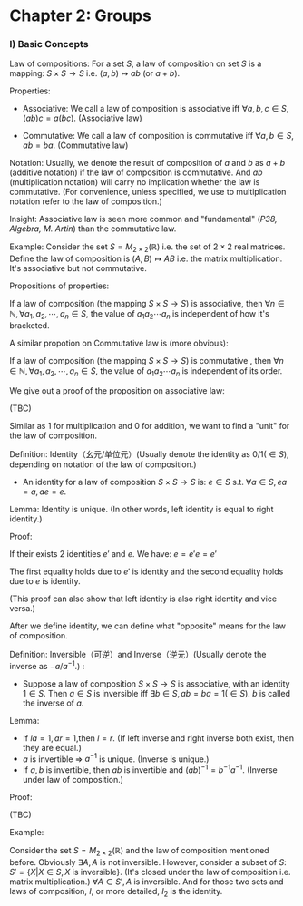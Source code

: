 # Chapter 2: Groups

### I) Basic Concepts

Law of compositions: For a set $S$, a law of composition on set $S$ is a mapping: $S\times S\to S$ i.e. $(a,b)\mapsto ab$ (or $a+b$).

Properties:

- Associative: We call a law of composition is associative iff $\forall a,b,c\in S,(ab)c=a(bc)$. (Associative law)

- Commutative: We call a law of composition is commutative iff $\forall a,b\in S,ab=ba$. (Commutative law)

Notation: Usually, we denote the result of composition of $a$ and $b$ as $a+b$ (additive notation) if the law of composition is commutative. And $ab$ (multiplication notation) will carry no implication whether the law is commutative. (For convenience, unless specified, we use to multiplication notation refer to the law of composition.)

Insight: Associative law is seen more common and "fundamental" (*P38, Algebra, M. Artin*) than the commutative law.

Example: Consider the set $S = M_{2\times2}(\mathbb{R})$ i.e. the set of $2\times2$ real matrices. Define the law of composition is $(A,B)\mapsto AB$ i.e. the matrix multiplication. It's associative but not commutative.

Propositions of properties:

If a law of composition (the mapping $S\times S \to S$) is associative, then $\forall n\in\mathbb{N}, \forall a_1,a_2,\cdots,a_n\in S,$ the value of $a_1a_2\cdots a_n$ is independent of how it's bracketed. 

A similar propotion on Commutative law is (more obvious): 

If a law of composition (the mapping $S\times S \to S$) is commutative , then $\forall n\in\mathbb{N}, \forall a_1,a_2,\cdots,a_n\in S,$ the value of $a_1a_2\cdots a_n$ is independent of its order. 

We give out a proof of the proposition on associative law:

(TBC)

Similar as $1$ for multiplication and $0$ for addition, we want to find a "unit" for the law of composition.

Definition: Identity（幺元/单位元）(Usually denote the identity as $0/1(\in S)$, depending on notation of the law of composition.)

- An identity for a law of composition $S\times S\to S$ is: $e\in S$ s.t. $\forall a \in S, ea = a, ae=e$.

Lemma: Identity is unique. (In other words, left identity is equal to right identity.)

Proof:

If their exists $2$ identities $e'$ and $e$. We have: $e = e'e = e'$

The first equality holds due to $e'$ is identity and the second equality holds due to $e$ is identity. 

(This proof can also show that left identity is also right identity and vice versa.)

After we define identity, we can define what "opposite" means for the law of composition.

Definition: Inversible（可逆）and Inverse（逆元）(Usually denote the inverse as $-a/a^{-1}$.) :

- Suppose a law of composition $S\times S\to S$ is associative, with an identity $1\in S$. Then $a\in S$ is inversible iff $\exists b\in S, ab = ba = 1(\in S)$. $b$ is called the inverse of $a$.

Lemma: 

- If $la = 1, ar = 1$,then $l =r$. (If left inverse and right inverse both exist, then they are equal.)
- $a$ is invertible $\Rightarrow$ $a^{-1}$ is unique. (Inverse is unique.)
- If $a,b$ is invertible, then $ab$ is invertible and $(ab)^{-1} = b^{-1}a^{-1}$. (Inverse under law of composition.)

Proof:

(TBC)

Example:

Consider the set $S = M_{2\times2}(\mathbb{R})$ and the law of composition mentioned before. Obviously $\exists A,A$ is not inversible. However, consider a subset of $S:$ $S'=\{X|X\in S, X \text{ is inversible}\}$. (It's closed under the law of composition i.e. matrix multiplication.) $\forall A\in S',A$ is inversible. And for those two sets and laws of composition, $I$, or more detailed, $I_{2}$ is the identity.